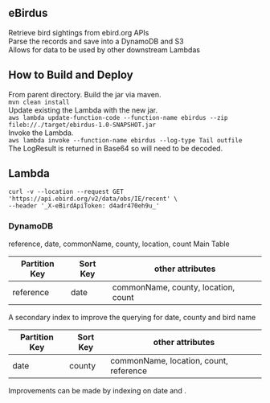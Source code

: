 ## eBirdus
Retrieve bird sightings from ebird.org APIs  
Parse the records and save into a DynamoDB and S3  
Allows for data to be used by other downstream Lambdas
 

## How to Build and Deploy
From parent directory. Build the jar via maven.  
`mvn clean install`  
Update existing the Lambda with the new jar.  
`aws lambda update-function-code --function-name ebirdus --zip fileb://./target/ebirdus-1.0-SNAPSHOT.jar`  
Invoke the Lambda.  
`aws lambda invoke --function-name ebirdus --log-type Tail outfile`  
The LogResult is returned in Base64 so will need to be decoded.


## Lambda
```
curl -v --location --request GET 'https://api.ebird.org/v2/data/obs/IE/recent' \
--header '_X-eBirdApiToken: d4adr470eh9u_'  
```

### DynamoDB

reference, date, commonName, county, location, count
Main Table

|Partition Key |Sort Key | other attributes |
|--------------|---------|------------------|
|reference     | date    | commonName, county, location, count |

A secondary index to improve the querying for date, county and bird name

|Partition Key |Sort Key | other attributes |
|--------------|---------|------------------|
|date          |county   | commonName, location, count, reference|

Improvements can be made by indexing on date and .   
